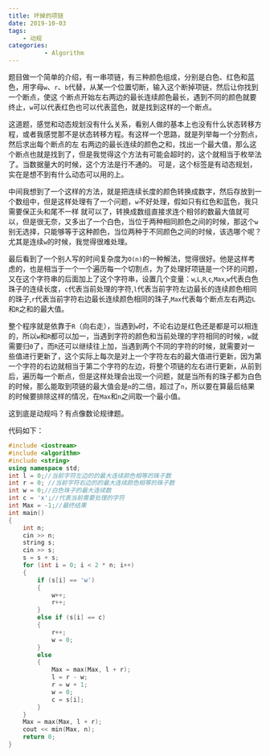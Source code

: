 ```yaml
---
title: 坏掉的项链
date: 2019-10-03
tags:
    - 动规
categories: 
          - Algorithm
---
```


题目做一个简单的介绍，有一串项链，有三种颜色组成，分别是白色、红色和蓝色，用字母`w`、`r`、`b`代替，从某一个位置切断，输入这个断掉项链，然后让你找到一个断点，使这
个断点开始左右两边的最长连续颜色最长，遇到不同的颜色就要终止，`w`可以代表红色也可以代表蓝色，就是找到这样的一个断点。

这道题，感觉和动态规划没有什么关系，看别人做的基本上也没有什么状态转移方程，或者我感觉那不是状态转移方程。有这样一个思路，就是列举每一个分割点，然后求出每个断点的左
右两边的最长连续的颜色之和，找出一个最大值，那么这个断点也就是找到了，但是我觉得这个方法有可能会超时的，这个就相当于枚举法了。当数据量大的时候，这个方法是行不通的。
可是，这个标签是有动态规划，实在是想不到有什么动态可以用的上。

中间我想到了一个这样的方法，就是把连续长度的颜色转换成数字，然后存放到一个数组中，但是这样处理有了一个问题，`w`不好处理，假如只有红色和蓝色，我只需要保正头和尾不一样
就可以了，转换成数组直接求连个相邻的数最大值就可以，但是很无奈，又多出了一个白色，当位于两种相同颜色之间的时候，那这个`w`别无选择，只能够等于这种颜色，当位两种于不同颜色之间的时候，该选哪个呢？尤其是连续`w`的时候，我觉得很难处理。

最后看到了一个别人写的时间复杂度为`O(n)`的一种解法，觉得很好。他是这样考虑的，也是相当于一个一个遍历每一个切割点，为了处理好项链是一个环的问题，又在这个字符串的后面加上了这个字符串，设置几个变量：`w`,`L`,`R`,`c`,`Max`,`w`代表白色珠子的连续长度，`c`代表当前处理的字符,`l`代表当前字符左边最长的连续颜色相同的珠子,`r`代表当前字符右边最长连续颜色相同的珠子,`Max`代表每个断点左右两边`L`和`R`之和的最大值。

整个程序就是依靠于`R`（向右走），当遇到`w`时，不论右边是红色还是都是可以相连的，所以`w`和`R`都可以加一，当遇到字符的颜色和当前处理的字符相同的时候，`w`就需要归`0`了，而`R`还可以继续往上加，当遇到两个不同的字符的时候，就需要对一些值进行更新了，这个实际上每次是对上一个字符左右的最大值进行更新，因为第一个字符的右边就相当于第二个字符的左边，将整个项链的左右进行更新，从前到后，遍历每一个断点，但是这样处理会出现一个问题，就是当所有的珠子都为白色的时候，那么能取到项链的最大值会是`n`的二倍，超过了`n`，所以要在算最后结果的时候要排除这样的情况，在`Max`和`n`之间取一个最小值。

这到底是动规吗？有点像数论规律题。

代码如下：

```cpp
#include <iostream>
#include <algorithm>
#include <string>
using namespace std;
int l = 0;//当前字符左边的的最大连续颜色相等的珠子数
int r = 0; //当前字符右边的的最大连续颜色相等的珠子数
int w = 0;//白色珠子的最大连续数
int c = 'x';//代表当前需要处理的字符
int Max = -1;//最终结果
int main()
{
    int n;
    cin >> n;
    string s;
    cin >> s;
    s = s + s;
    for (int i = 0; i < 2 * n; i++)
    {
        if (s[i] == 'w')
        {
            w++;
            r++;
        }
        else if (s[i] == c)
        {
            r++;
            w = 0;
        }
        else
        {
            Max = max(Max, l + r);
            l = r - w;
            r = w + 1;
            w = 0;
            c = s[i];
        }
    }
    Max = max(Max, l + r);
    cout << min(Max, n);
    return 0;
}
```